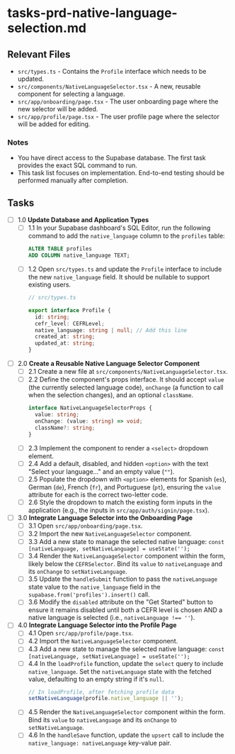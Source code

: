 # tasks-prd-native-language-selection.md

## Relevant Files

-   `src/types.ts` - Contains the `Profile` interface which needs to be updated.
-   `src/components/NativeLanguageSelector.tsx` - A new, reusable component for selecting a language.
-   `src/app/onboarding/page.tsx` - The user onboarding page where the new selector will be added.
-   `src/app/profile/page.tsx` - The user profile page where the selector will be added for editing.

### Notes

-   You have direct access to the Supabase database. The first task provides the exact SQL command to run.
-   This task list focuses on implementation. End-to-end testing should be performed manually after completion.

## Tasks

-   [ ] 1.0 **Update Database and Application Types**
    -   [ ] 1.1 In your Supabase dashboard's SQL Editor, run the following command to add the `native_language` column to the `profiles` table:
        ```sql
        ALTER TABLE profiles
        ADD COLUMN native_language TEXT;
        ```
    -   [ ] 1.2 Open `src/types.ts` and update the `Profile` interface to include the new `native_language` field. It should be nullable to support existing users.
        ```typescript
        // src/types.ts

        export interface Profile {
          id: string;
          cefr_level: CEFRLevel;
          native_language: string | null; // Add this line
          created_at: string;
          updated_at: string;
        }
        ```

-   [ ] 2.0 **Create a Reusable Native Language Selector Component**
    -   [ ] 2.1 Create a new file at `src/components/NativeLanguageSelector.tsx`.
    -   [ ] 2.2 Define the component's props interface. It should accept `value` (the currently selected language code), `onChange` (a function to call when the selection changes), and an optional `className`.
        ```typescript
        interface NativeLanguageSelectorProps {
          value: string;
          onChange: (value: string) => void;
          className?: string;
        }
        ```
    -   [ ] 2.3 Implement the component to render a `<select>` dropdown element.
    -   [ ] 2.4 Add a default, disabled, and hidden `<option>` with the text "Select your language..." and an empty value (`""`).
    -   [ ] 2.5 Populate the dropdown with `<option>` elements for Spanish (`es`), German (`de`), French (`fr`), and Portuguese (`pt`), ensuring the `value` attribute for each is the correct two-letter code.
    -   [ ] 2.6 Style the dropdown to match the existing form inputs in the application (e.g., the inputs in `src/app/auth/signin/page.tsx`).

-   [ ] 3.0 **Integrate Language Selector into the Onboarding Page**
    -   [ ] 3.1 Open `src/app/onboarding/page.tsx`.
    -   [ ] 3.2 Import the new `NativeLanguageSelector` component.
    -   [ ] 3.3 Add a new state to manage the selected native language: `const [nativeLanguage, setNativeLanguage] = useState('');`
    -   [ ] 3.4 Render the `NativeLanguageSelector` component within the form, likely below the `CEFRSelector`. Bind its `value` to `nativeLanguage` and its `onChange` to `setNativeLanguage`.
    -   [ ] 3.5 Update the `handleSubmit` function to pass the `nativeLanguage` state value to the `native_language` field in the `supabase.from('profiles').insert()` call.
    -   [ ] 3.6 Modify the `disabled` attribute on the "Get Started" button to ensure it remains disabled until both a CEFR level is chosen AND a native language is selected (i.e., `nativeLanguage !== ''`).

-   [ ] 4.0 **Integrate Language Selector into the Profile Page**
    -   [ ] 4.1 Open `src/app/profile/page.tsx`.
    -   [ ] 4.2 Import the `NativeLanguageSelector` component.
    -   [ ] 4.3 Add a new state to manage the selected native language: `const [nativeLanguage, setNativeLanguage] = useState('');`
    -   [ ] 4.4 In the `loadProfile` function, update the `select` query to include `native_language`. Set the `nativeLanguage` state with the fetched value, defaulting to an empty string if it's `null`.
        ```typescript
        // In loadProfile, after fetching profile data
        setNativeLanguage(profile.native_language || '');
        ```
    -   [ ] 4.5 Render the `NativeLanguageSelector` component within the form. Bind its `value` to `nativeLanguage` and its `onChange` to `setNativeLanguage`.
    -   [ ] 4.6 In the `handleSave` function, update the `upsert` call to include the `native_language: nativeLanguage` key-value pair.
